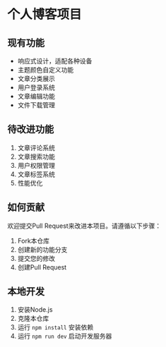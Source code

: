 # 个人博客项目

## 现有功能
- 响应式设计，适配各种设备
- 主题颜色自定义功能
- 文章分类展示
- 用户登录系统
- 文章编辑功能
- 文件下载管理

## 待改进功能
1. 文章评论系统
2. 文章搜索功能
3. 用户权限管理
4. 文章标签系统
5. 性能优化

## 如何贡献
欢迎提交Pull Request来改进本项目。请遵循以下步骤：
1. Fork本仓库
2. 创建新的功能分支
3. 提交您的修改
4. 创建Pull Request

## 本地开发
1. 安装Node.js
2. 克隆本仓库
3. 运行 `npm install` 安装依赖
4. 运行 `npm run dev` 启动开发服务器
